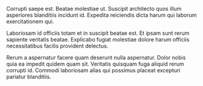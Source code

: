 Corrupti saepe est. Beatae molestiae ut. Suscipit architecto quos illum asperiores blanditiis incidunt id. Expedita reiciendis dicta harum qui laborum exercitationem qui.
 Laboriosam id officiis totam et in suscipit beatae est. Et ipsam sunt rerum sapiente veritatis beatae. Explicabo fugiat molestiae dolore harum officiis necessitatibus facilis provident delectus.
 Rerum a aspernatur facere quam deserunt nulla aspernatur. Dolor nobis quia ea impedit quidem quam sit. Veritatis quisquam fuga aliquid rerum corrupti id. Commodi laboriosam alias qui possimus placeat excepturi pariatur blanditiis.